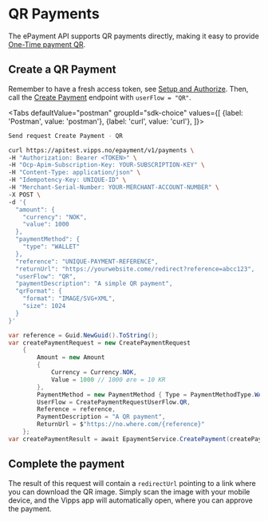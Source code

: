 <!-- START_METADATA
---
title: QR Payments
hide_table_of_contents: true
sidebar_position: 50
---

import Tabs from '@theme/Tabs';
import TabItem from '@theme/TabItem';

END_METADATA -->

# QR Payments

The ePayment API supports QR payments directly, making it easy to provide
[One-Time payment QR](https://vippsas.github.io/vipps-developer-docs/docs/vipps-solutions/qr-code-print).


## Create a QR Payment
Remember to have a fresh access token, see
[Setup and Authorize](../quick-start.md#step-1---setup).
Then, call the [Create Payment][create-payment-endpoint] endpoint with `userFlow = "QR"`.

<Tabs
defaultValue="postman"
groupId="sdk-choice"
values={[
{label: 'Postman', value: 'postman'},
{label: 'curl', value: 'curl'},
]}>
<TabItem value="postman">

```bash
Send request Create Payment - QR
```

</TabItem>
<TabItem value="curl">

```bash
curl https://apitest.vipps.no/epayment/v1/payments \
-H "Authorization: Bearer <TOKEN>" \
-H "Ocp-Apim-Subscription-Key: YOUR-SUBSCRIPTION-KEY" \
-H "Content-Type: application/json" \
-H "Idempotency-Key: UNIQUE-ID" \
-H "Merchant-Serial-Number: YOUR-MERCHANT-ACCOUNT-NUMBER" \
-X POST \
-d '{
  "amount": {
    "currency": "NOK",
    "value": 1000
  },
  "paymentMethod": {
    "type": "WALLET"
  },
  "reference": "UNIQUE-PAYMENT-REFERENCE",
  "returnUrl": "https://yourwebsite.come/redirect?reference=abcc123",
  "userFlow": "QR",
  "paymentDescription": "A simple QR payment",
  "qrFormat": {
    "format": "IMAGE/SVG+XML",
    "size": 1024
  }
}'
```

</TabItem>
<TabItem value="csharp">

```csharp
var reference = Guid.NewGuid().ToString();
var createPaymentRequest = new CreatePaymentRequest
    {
        Amount = new Amount
        {
            Currency = Currency.NOK,
            Value = 1000 // 1000 øre = 10 KR
        },
        PaymentMethod = new PaymentMethod { Type = PaymentMethodType.WALLET },
        UserFlow = CreatePaymentRequestUserFlow.QR,
        Reference = reference,
        PaymentDescription = "A QR payment",
        ReturnUrl = $"https://no.where.com/{reference}"
    };
var createPaymentResult = await EpaymentService.CreatePayment(createPaymentRequest);
```

</TabItem>
</Tabs>


## Complete the payment

The result of this request will contain a `redirectUrl` pointing to a link where you can download the QR image.
Simply scan the image with your mobile device, and the Vipps app will automatically open, where you can approve the payment.

[create-payment-endpoint]: https://vippsas.github.io/vipps-developer-docs/api/epayment#tag/CreatePayments/operation/createPayment
